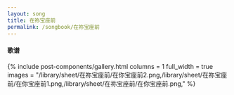 ```yaml
---
layout: song
title: 在祢宝座前
permalink: /songbook/在祢宝座前
---
```


#### 歌谱

{% include post-components/gallery.html
    columns = 1
    full_width = true
    images = "/library/sheet/在祢宝座前/在你宝座前2.png,/library/sheet/在祢宝座前/在你宝座前1.png,/library/sheet/在祢宝座前/在你宝座前.png,"
%}
